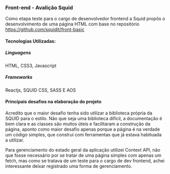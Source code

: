 ### Front-end - Avalição Squid

Como etapa teste para o cargo de desenvolvedor frontend a Squid propôs o desenvolvimento de uma página HTML com base no repositório https://github.com/squidit/front-basic

#### Tecnologias Utilizadas:

##### Linguagens
HTML, CSS3, Javascript

##### Frameworks
Reactjs, SQUID CSS, SASS E AOS

#### Principais desafios na elaboração do projeto

Acredito que o maior desafio tenha sido utilizar a biblioteca própria da SQUID para o estilo. Não que seja uma biblioteca difícil, a documentação é bem clara e as classes são muitos úteis e facilitaram a construção da página, aponto como maior desafio apenas porque a página é na verdade um código simples, que construí com ferramentas que já estava habituada a utilizar.

Para gerenciamento do estado geral da aplicação utilizei Context API, não que fosse necessário por se tratar de uma página simples com apenas um fetch, mas como se tratava de um teste para o cargo de dev frontend, achei interessante deixar registrado uma forma de gerenciamento.

